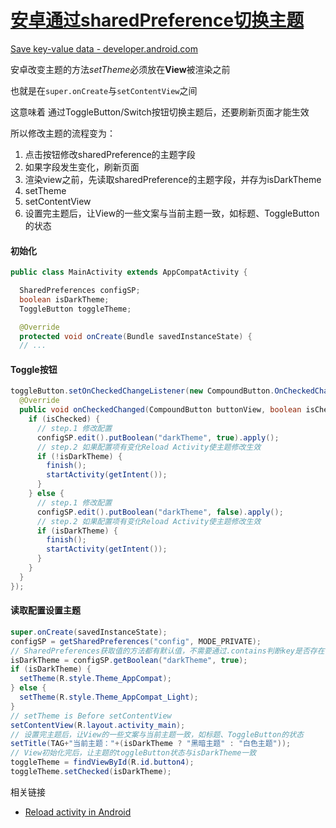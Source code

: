 # [安卓通过sharedPreference切换主题](/2019/12_2/android_change_theme.md)

[Save key-value data - developer.android.com](https://developer.android.com/training/data-storage/shared-preferences)

安卓改变主题的方法<var class=“mark”>setTheme</var>必须放在**View**被渲染之前

也就是在`super.onCreate`与`setContentView`之间

这意味着 通过ToggleButton/Switch按钮切换主题后，还要刷新页面才能生效

所以修改主题的流程变为：

1. 点击按钮修改sharedPreference的主题字段
2. 如果字段发生变化，刷新页面
3. 渲染view之前，先读取sharedPreference的主题字段，并存为isDarkTheme
5. setTheme
6. setContentView
7. 设置完主题后，让View的一些文案与当前主题一致，如标题、ToggleButton的状态

<!-- tabs:start -->

#### **初始化**

```java
public class MainActivity extends AppCompatActivity {

  SharedPreferences configSP;
  boolean isDarkTheme;
  ToggleButton toggleTheme;

  @Override
  protected void onCreate(Bundle savedInstanceState) {
  // ...
```

#### **Toggle按钮**

```java
toggleButton.setOnCheckedChangeListener(new CompoundButton.OnCheckedChangeListener() {
  @Override
  public void onCheckedChanged(CompoundButton buttonView, boolean isChecked) {
    if (isChecked) {
      // step.1 修改配置
      configSP.edit().putBoolean("darkTheme", true).apply();
      // step.2 如果配置项有变化Reload Activity使主题修改生效
      if (!isDarkTheme) {
        finish();
        startActivity(getIntent());
      }
    } else {
      // step.1 修改配置
      configSP.edit().putBoolean("darkTheme", false).apply();
      // step.2 如果配置项有变化Reload Activity使主题修改生效
      if (isDarkTheme) {
        finish();
        startActivity(getIntent());
      }
    }
  }
});
```

#### **读取配置设置主题**

```java
super.onCreate(savedInstanceState);
configSP = getSharedPreferences("config", MODE_PRIVATE);
// SharedPreferences获取值的方法都有默认值，不需要通过.contains判断key是否存在
isDarkTheme = configSP.getBoolean("darkTheme", true);
if (isDarkTheme) {
  setTheme(R.style.Theme_AppCompat);
} else {
  setTheme(R.style.Theme_AppCompat_Light);
}
// setTheme is Before setContentView
setContentView(R.layout.activity_main);
// 设置完主题后，让View的一些文案与当前主题一致，如标题、ToggleButton的状态
setTitle(TAG+"当前主题："+(isDarkTheme ? "黑暗主题" : "白色主题"));
// View初始化完后，让主题的toggleButton状态与isDarkTheme一致
toggleTheme = findViewById(R.id.button4);
toggleTheme.setChecked(isDarkTheme);
```

<!-- tabs:end -->

<i class="fa fa-hashtag"></i>
相关链接

- [Reload activity in Android](https://stackoverflow.com/questions/3053761/reload-activity-in-android)
